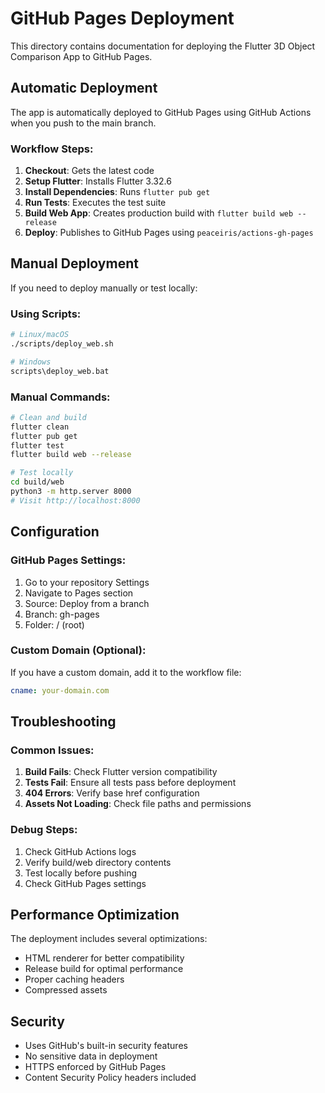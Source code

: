 # GitHub Pages Deployment

This directory contains documentation for deploying the Flutter 3D Object Comparison App to GitHub Pages.

## Automatic Deployment

The app is automatically deployed to GitHub Pages using GitHub Actions when you push to the main branch.

### Workflow Steps:
1. **Checkout**: Gets the latest code
2. **Setup Flutter**: Installs Flutter 3.32.6
3. **Install Dependencies**: Runs `flutter pub get`
4. **Run Tests**: Executes the test suite
5. **Build Web App**: Creates production build with `flutter build web --release`
6. **Deploy**: Publishes to GitHub Pages using `peaceiris/actions-gh-pages`

## Manual Deployment

If you need to deploy manually or test locally:

### Using Scripts:
```bash
# Linux/macOS
./scripts/deploy_web.sh

# Windows
scripts\deploy_web.bat
```

### Manual Commands:
```bash
# Clean and build
flutter clean
flutter pub get
flutter test
flutter build web --release

# Test locally
cd build/web
python3 -m http.server 8000
# Visit http://localhost:8000
```

## Configuration

### GitHub Pages Settings:
1. Go to your repository Settings
2. Navigate to Pages section
3. Source: Deploy from a branch
4. Branch: gh-pages
5. Folder: / (root)

### Custom Domain (Optional):
If you have a custom domain, add it to the workflow file:
```yaml
cname: your-domain.com
```

## Troubleshooting

### Common Issues:
1. **Build Fails**: Check Flutter version compatibility
2. **Tests Fail**: Ensure all tests pass before deployment
3. **404 Errors**: Verify base href configuration
4. **Assets Not Loading**: Check file paths and permissions

### Debug Steps:
1. Check GitHub Actions logs
2. Verify build/web directory contents
3. Test locally before pushing
4. Check GitHub Pages settings

## Performance Optimization

The deployment includes several optimizations:
- HTML renderer for better compatibility
- Release build for optimal performance
- Proper caching headers
- Compressed assets

## Security

- Uses GitHub's built-in security features
- No sensitive data in deployment
- HTTPS enforced by GitHub Pages
- Content Security Policy headers included
